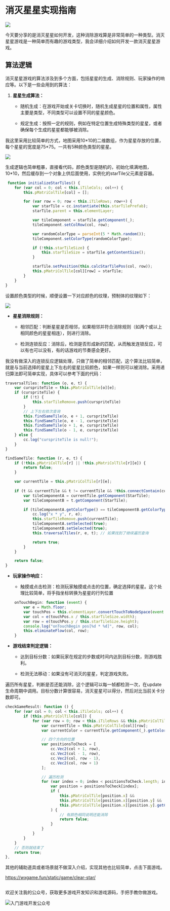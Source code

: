 # 消灭星星实现指南

![](images/image-1.png)


今天要分享的是消灭星星如何开发，这种消除游戏算是非常简单的一种类型。消灭星星游戏是一种简单而有趣的游戏类型，我会详细介绍如何开发一款消灭星星游戏。



## 算法逻辑

消灭星星游戏的算法涉及到多个方面，包括星星的生成、消除规则、玩家操作的响应等。以下是一些会用到的算法：



1. **星星生成算法：**&#x20;

   * 随机生成：在游戏开始或关卡切换时，随机生成星星的位置和属性，属性主要是类型，不同类型可以设置不同的星星颜色。

   * 规定生成：按照一定的规则，例如在特定位置生成特殊类型的星星，或者确保每个生成的星星都能够被消除。

我这里采用比较简单的方式，地图采用10\*10的二维数组，作为星星存放的位置，每个星星的宽度是75\*75。一共有5种颜色类型的星星。

![](images/image-2.png)

生成逻辑也简单粗暴，直接看代码，颜色类型是随机的，初始化填满地图，10\*10，然后缓存到一个对象上供后面使用，实例化的starTile父元素是容器。

```javascript
 function initializeStarTiles() {
    for (var col = 0; col < this.iTileCols; col++) {
        this.pMatriColTile[col] = [];

        for (var row = 0; row < this.iTileRows; row++) {
            var starTile = cc.instantiate(this.starTilePrefab);
            starTile.parent = this.elementLayer;

            var tileComponent = starTile.getComponent(_);
            tileComponent.setColRow(col, row);

            var randomColorType = parseInt(5 * Math.random());
            tileComponent.setColorType(randomColorType);

            if (!this.starTileSize) {
                this.starTileSize = starTile.getContentSize();
            }

            starTile.setPosition(this.calcStarTilePos(col, row));
            this.pMatriColTile[col][row] = starTile;
        }
    }
}
```

设置颜色类型的时候，顺便设置一下对应颜色的纹理，预制体的纹理如下：

![](images/image.png)



* **星星消除规则：**

  * 相邻匹配：判断星星是否相邻，如果相邻并符合消除规则（如两个或以上相同颜色的星星相连），则进行消除。

  * 检测连锁反应：消除后，检测是否形成新的匹配，从而触发连锁反应，可以有也可以没有，有的话游戏的节奏感会更好。

我没有做深入的连锁反应逻辑处理，只做了简单的相邻匹配，这个算法比较简单，就是与当前选择的星星上下左右的星星比较颜色，如果一样则可以被消除。采用递归算法即可简单实现，具体可以参考下面的代码：

```javascript
traversalTiles: function (o, e, t) {
    var curspriteTile = this.pMatriColTile[o][e];
    if (curspriteTile) {
        if (!t) {
            this.starTileRemove.push(curspriteTile)
        }
        // 上下左右依次查询
        this.findSameTile(o, e + 1, curspriteTile)
        this.findSameTile(o, e - 1, curspriteTile)
        this.findSameTile(o + 1, e, curspriteTile)
        this.findSameTile(o - 1, e, curspriteTile)
    } else {
        cc.log("curspriteTile is null!");
    }
}

findSameTile: function (r, e, t) {
    if (!this.pMatriColTile[r] || !this.pMatriColTile[r][e]) {
        return false;
    }

    var currentTile = this.pMatriColTile[r][e];
    
    if (t && currentTile && t != currentTile && !this.connectContain(currentTile)) {
        var tileComponentA = currentTile.getComponent(StarTile);
        var tileComponentB = t.getComponent(StarTile);

        if (tileComponentA.getColorType() == tileComponentB.getColorType()) {
            cc.log("x * y", r, e);
            this.starTileRemove.push(currentTile);
            tileComponentA.setSelected(true);
            tileComponentB.setSelected(true);
            this.traversalTiles(r, e, t); // 如果找到了继续遍历查询

            return true;
        }
    }

    return false;
}
```

* **玩家操作响应：**

  * 触摸或点击检测：检测玩家触摸或点击的位置，确定选择的星星。这个处理比较简单，将手指坐标转换为星星的行列位置

```javascript
    onTouchBegin: function (event) {
        var e = Math.floor;
        var touchPos = this.elementLayer.convertTouchToNodeSpace(event.touch);
        var col = e(touchPos.x / this.starTileSize.width);
        var row = e(touchPos.y / this.starTileSize.height);
        console.log("onTouchBegin pos[%d * %d]", row, col);
        this.eliminateFlow(col, row);
    }
```

* **游戏结束判定逻辑：**

  * 达到目标分数：如果玩家在规定的步数或时间内达到目标分数，则游戏胜利。

  * 检测无法移动：如果没有可消灭的星星，判定游戏失败。

遍历所有星星，判断是否还能消除，这个逻辑可以每一帧都检测一次，在update生命周期中调用。目标分数计算很容易，消灭星星可以得分，然后对比当前关卡分数即可。

```javascript
checkGameResult: function () {
    for (var col = 0; col < this.iTileCols; col++) {
        if (this.pMatriColTile[col]) {
            for (var row = 0; row < this.iTileRows && this.pMatriColTile[col][row]; row++) {
                var currentTile = this.pMatriColTile[col][row];
                var currentColor = currentTile.getComponent(_).getColorType();

                // 四个方向的位置
                var positionsToCheck = [
                    cc.Vec2(col + 1, row),
                    cc.Vec2(col - 1, row),
                    cc.Vec2(col, row - 1),
                    cc.Vec2(col, row + 1)
                ];

                // 遍历检测
                for (var index = 0; index < positionsToCheck.length; index++) {
                    var position = positionsToCheck[index];
                    if (
                        this.pMatriColTile[position.x] &&
                        this.pMatriColTile[position.x][position.y] &&
                        this.pMatriColTile[position.x][position.y].getComponent(_).getColorType() == currentColor
                    ) {
                        // 有颜色相同说明还能消除
                        return false;
                    }
                }
            }
        }
    }
    // 否则就结束了
    return true;
},
```

其他的辅助道具或者场景就不做深入介绍，实现其他也比较简单，点击下面游戏。

https://wxgame.fun/static/game/clear-star/

![]()

欢迎关注我的公众号，获取更多游戏开发知识和游戏源码，手把手教你做游戏。         

![入门游戏开发公众号](/实战案例/images/qr.png)